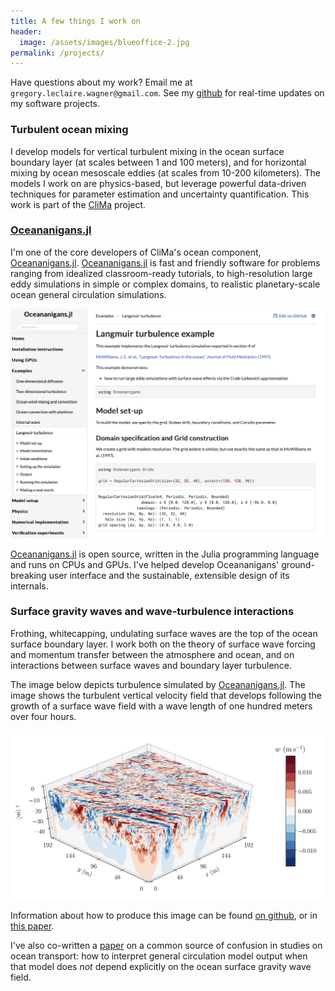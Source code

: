 ```yaml
---
title: A few things I work on
header:
  image: /assets/images/blueoffice-2.jpg
permalink: /projects/
---
```


Have questions about my work? Email me at
`gregory.leclaire.wagner@gmail.com`. 
See my [github] for real-time updates on my software projects.

### Turbulent ocean mixing

I develop models for vertical turbulent mixing in the ocean surface boundary layer
(at scales between 1 and 100 meters), and for horizontal mixing by ocean mesoscale eddies
(at scales from 10-200 kilometers). The models I work on are physics-based,
but leverage powerful data-driven techniques for parameter estimation
and uncertainty quantification. This work is part of the [CliMa] project.

### [Oceananigans.jl]

I'm one of the core developers of CliMa's ocean component, [Oceananigans.jl]. 
[Oceananigans.jl] is fast and friendly software for problems ranging from
idealized classroom-ready tutorials, to high-resolution
large eddy simulations in simple or complex domains,
to realistic planetary-scale ocean general circulation simulations.

![Oceananigans docs](/assets/figures/oceananigans_docs.png)

[Oceananigans.jl] is open source, written in the Julia programming 
language and runs on CPUs and GPUs. I've helped develop Oceananigans'
ground-breaking user interface and the sustainable, extensible design of
its internals.

### Surface gravity waves and wave-turbulence interactions

Frothing, whitecapping, undulating surface waves are the top of the
ocean surface boundary layer. I work both on the theory of surface
wave forcing and momentum transfer between the atmosphere and ocean, and
on interactions between surface waves and boundary layer turbulence.

The image below depicts turbulence simulated by
[Oceananigans.jl]. The image shows the turbulent vertical velocity field
that develops following the growth of a surface wave field with 
a wave length of one hundred meters over four hours.

![Forced growth](/assets/figures/forced_growth.png)

Information about how to produce this image can be found
[on github](https://github.com/glwagner/WaveTransmittedTurbulence.jl),
or in [this paper](https://glwagner.github.io/assets/pdf/near-inertial-waves-turbulence-growth-swell-preprint.pdf).

I've also co-written a [paper](https://glwagner.github.io/assets/pdf/Stokes-drift-ocean-circulation-Wagner-Constantinou-Reichl.pdf)
on a common source of confusion in studies on ocean transport:
how to interpret general circulation model output when that model does _not_ depend
explicitly on the ocean surface gravity wave field.

[Subsurface internal waves]: http://www.livescience.com/42459-huge-ocean-internal-waves-explained.html
[quasi-geostrophic eddies]: https://en.wikipedia.org/wiki/Geostrophic_current
[FourierFlows.jl]: https://github.com/FourierFlows/FourierFlows.jl
[Navid Constantinou]: http://www.navidconstantinou.com
[CliMa]: https://clima.caltech.edu
[julia]: https://julialang.org
[Oceananigans.jl]: https://clima.github.io/OceananigansDocumentation/stable/
[dedalus]: http://dedalus-project.org
[Keaton Burns]: http://keaton-burns.com
[github]: https://github.com/glwagner
